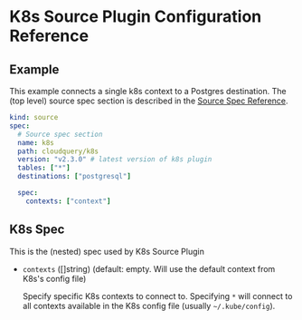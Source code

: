 # K8s Source Plugin Configuration Reference

## Example

This example connects a single k8s context to a Postgres destination. The (top level) source spec section is described in the [Source Spec Reference](https://www.cloudquery.io/docs/reference/source-spec).

```yml
kind: source
spec:
  # Source spec section
  name: k8s
  path: cloudquery/k8s
  version: "v2.3.0" # latest version of k8s plugin
  tables: ["*"]
  destinations: ["postgresql"]

  spec:
    contexts: ["context"]
```

## K8s Spec

This is the (nested) spec used by K8s Source Plugin

- `contexts` ([]string) (default: empty. Will use the default context from K8s's config file)

  Specify specific K8s contexts to connect to. Specifying `*` will connect to all contexts available in
  the K8s config file (usually `~/.kube/config`).